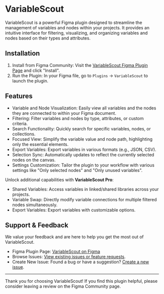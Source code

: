 # VariableScout

VariableScout is a powerful Figma plugin designed to streamline the management of variables and nodes within your projects. It provides an intuitive interface for filtering, visualizing, and organizing variables and nodes based on their types and attributes.

## Installation

1. Install from Figma Community: Visit the [VariableScout Figma Plugin Page](https://.com/) and click "Install".
2. Run the Plugin: In your Figma file, go to `Plugins` → `VariableScout` to launch the plugin.

## Features

- Variable and Node Visualization: Easily view all variables and the nodes they are connected to within your Figma document.
- Filtering: Filter variables and nodes by type, attributes, or custom criteria.
- Search Functionality: Quickly search for specific variables, nodes, or collections.
- Focused View: Simplify the variable value and node path, highlighting only the essential elements.
- Export Variables: Export variables in various formats (e.g., JSON, CSV).
- Selection Sync: Automatically updates to reflect the currently selected nodes on the canvas.
- Settings Customization: Tailor the plugin to your workflow with various settings like "Only selected nodes" and "Only unused variables".

Unlock additional capabilities with **VariableScout Pro**:

- Shared Variables: Access variables in linked/shared libraries across your projects.
- Variable Swap: Directly modify variable connections for multiple filtered nodes simultaneously.
- Export Variables: Export variables with customizable options.

## Support & Feedback

We value your feedback and are here to help you get the most out of VariableScout.

- Figma Plugin Page: [VariableScout on Figma](https://.com/)
- Browse Issues: [View existing issues or feature requests](https://.com/).
- Create New Issue: Found a bug or have a suggestion? [Create a new issue](https://.com/).

---

Thank you for choosing VariableScout! If you find this plugin helpful, please consider leaving a review on the Figma Community page.
